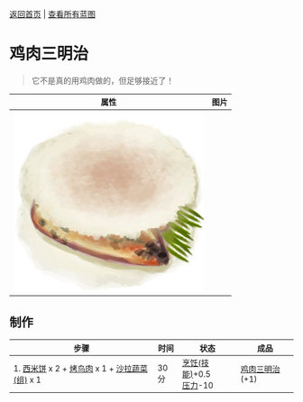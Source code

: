 [返回首页](index.md)   |  [查看所有蓝图](blueprint.md)
# 鸡肉三明治  
> 它不是真的用鸡肉做的，但足够接近了！  
  
  属性  |   图片   
 ----  |  ----:   
   |  ![](Sprite/ChickenSandwitch.png)   
  
## 制作  
步骤  |  时间  |  状态  |  成品  
----  |  ----  |  ----  |  ----  
1. [西米饼](SagoFlatbread.md) x 2 + [烤鸟肉](BirdMeatCooked.md) x 1 + [沙拉蔬菜(组)](GpTag_SaladGreens.md) x 1  |  30分  |  [烹饪(技能)](Skill_Cooking.md)+0.5<br>[压力](Stress.md)-10  |  [鸡肉三明治](ChickenSandwich.md)(+1)  
